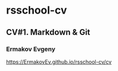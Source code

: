 # rsschool-cv
## CV#1. Markdown & Git
### Ermakov Evgeny

https://ErmakovEv.github.io/rsschool-cv/cv

